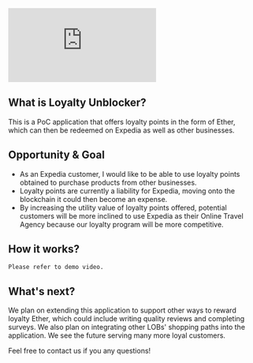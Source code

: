<iframe src="https://www.youtube.com/embed/ic_Ehy221TY?showinfo=0" class="youtube" frameborder="0" allowfullscreen></iframe>

## What is Loyalty Unblocker?
This is a PoC application that offers loyalty points in the form of Ether, which can then be redeemed on Expedia as well as other businesses.

## Opportunity & Goal
* As an Expedia customer, I would like to be able to use loyalty points obtained to purchase products from other businesses.
* Loyalty points are currently a liability for Expedia, moving onto the blockchain it could then become an expense.
* By increasing the utility value of loyalty points offered, potential customers will be more inclined to use Expedia as their Online Travel Agency because our loyalty program will be more competitive.

## How it works?

~~~~
Please refer to demo video.
~~~~

## What's next?

We plan on extending this application to support other ways to reward loyalty Ether, which could include writing quality reviews and completing surveys. We also plan on integrating other LOBs' shopping paths into the application. We see the future serving many more loyal customers.

Feel free to contact us if you any questions!

